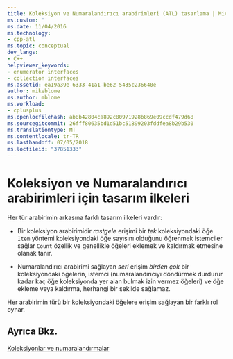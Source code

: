 ```yaml
---
title: Koleksiyon ve Numaralandırıcı arabirimleri (ATL) tasarlama | Microsoft Docs
ms.custom: ''
ms.date: 11/04/2016
ms.technology:
- cpp-atl
ms.topic: conceptual
dev_langs:
- C++
helpviewer_keywords:
- enumerator interfaces
- collection interfaces
ms.assetid: ea19a39e-6333-41a1-be62-5435c236640e
author: mikeblome
ms.author: mblome
ms.workload:
- cplusplus
ms.openlocfilehash: ab8b42804ca892c80971928b869e09ccdf479d68
ms.sourcegitcommit: 26fff80635bd1d51bc51899203fddfea8b29b530
ms.translationtype: MT
ms.contentlocale: tr-TR
ms.lasthandoff: 07/05/2018
ms.locfileid: "37851333"
---
```

# <a name="design-principles-for-collection-and-enumerator-interfaces"></a>Koleksiyon ve Numaralandırıcı arabirimleri için tasarım ilkeleri
Her tür arabirimin arkasına farklı tasarım ilkeleri vardır:  
  
-   Bir koleksiyon arabirimidir *rastgele* erişimi bir *tek* koleksiyondaki öğe `Item` yöntemi koleksiyondaki öğe sayısını olduğunu öğrenmek istemciler sağlar `Count` özellik ve genellikle öğeleri eklemek ve kaldırmak etmesine olanak tanır.  
  
-   Numaralandırıcı arabirimi sağlayan *seri* erişim *birden çok* bir koleksiyondaki öğelerin, istemci (numaralandırıcıyı döndürmek durdurur kadar kaç öğe koleksiyonda yer alan bulmak izin vermez öğeleri) ve öğe ekleme veya kaldırma, herhangi bir şekilde sağlamaz.  
  
 Her arabirimin türü bir koleksiyondaki öğelere erişim sağlayan bir farklı rol oynar.  
  
## <a name="see-also"></a>Ayrıca Bkz.  
 [Koleksiyonlar ve numaralandırmalar](../atl/atl-collections-and-enumerators.md)

